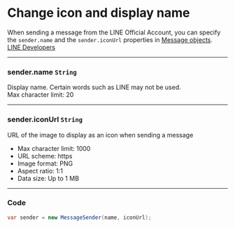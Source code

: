 # Change icon and display name
When sending a message from the LINE Official Account, you can specify the `sender.name` and the `sender.iconUrl` properties in [Message objects](https://developers.line.biz/en/reference/messaging-api/#message-objects).   
[LINE Developers](https://developers.line.biz/en/reference/messaging-api/#icon-nickname-switch)

---

### sender.name `String`   
Display name. Certain words such as LINE may not be used.  
Max character limit: 20

---

### sender.iconUrl `String`
URL of the image to display as an icon when sending a message
- Max character limit: 1000
- URL scheme: https
- Image format: PNG
- Aspect ratio: 1:1
- Data size: Up to 1 MB

---

### Code
```cs
var sender = new MessageSender(name, iconUrl);
```
